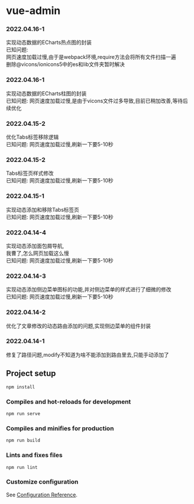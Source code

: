 # vue-admin

###	2022.04.16-1

实现动态数据的ECharts热点图的封装</br>
已知问题: <br/>
网页速度加载过慢,由于是webpack环境,require方法会将所有文件扫描一遍<br/>删除@vicons/ionicons5中的es和lib文件夹暂时解决


###	2022.04.16-1

实现动态数据的ECharts柱图的封装</br>
已知问题: 网页速度加载过慢,是由于vicons文件过多导致,目前已稍加改善,等待后续优化


###	2022.04.15-2

优化Tabs标签移除逻辑</br>
已知问题: 网页速度加载过慢,刷新一下要5-10秒


###	2022.04.15-2

Tabs标签页样式修改</br>
已知问题: 网页速度加载过慢,刷新一下要5-10秒

###	2022.04.15-1

实现动态添加和移除Tabs标签页</br>
已知问题: 网页速度加载过慢,刷新一下要5-10秒



###	2022.04.14-4

实现动态添加面包屑导航,</br>
我曹了,怎么网页加载这么慢 </br>
已知问题: 网页速度加载过慢,刷新一下要5-10秒


###	2022.04.14-3

实现动态添加侧边菜单图标的功能,并对侧边菜单的样式进行了细微的修改</br>
已知问题: 网页速度加载过慢,刷新一下要5-10秒



###	2022.04.14-2

优化了文章修改的动态路由添加的问题,实现侧边菜单的组件封装



###	2022.04.14-1

修复了路径问题,modify不知道为啥不能添加到路由里去,只能手动添加了



## Project setup

```
npm install
```

### Compiles and hot-reloads for development

```
npm run serve
```

### Compiles and minifies for production

```
npm run build
```

### Lints and fixes files

```
npm run lint
```

### Customize configuration

See [Configuration Reference](https://cli.vuejs.org/config/).
